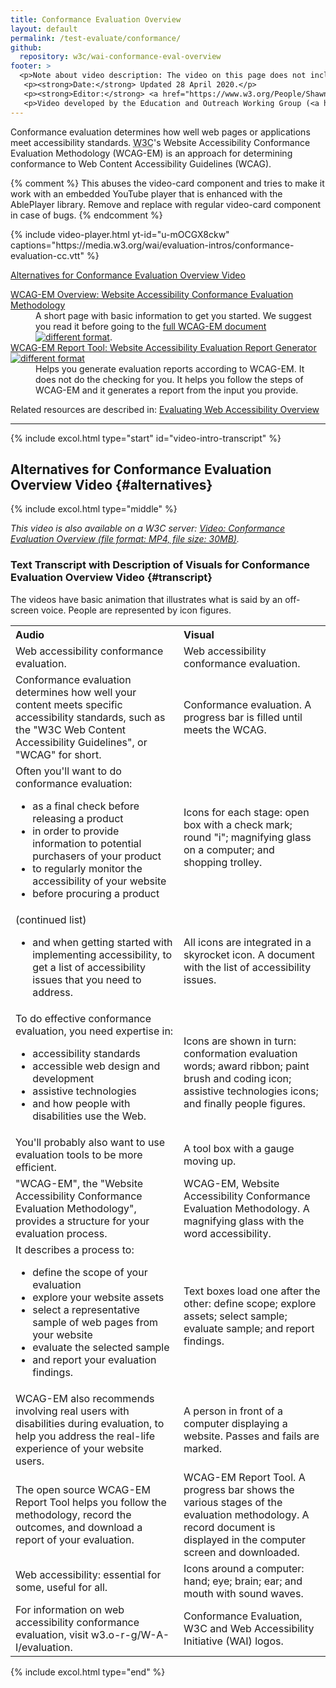 ```yaml
---
title: Conformance Evaluation Overview
layout: default
permalink: /test-evaluate/conformance/
github:
  repository: w3c/wai-conformance-eval-overview
footer: >
  <p>Note about video description: The video on this page does not include synchronized audio description because the visuals only illustrate the audio and do not provide additional information. In this case, audio description would be more distracting than useful to most people, including people who cannot see the visuals. Description of visual information is integrated in the Text Transcript with Description of Visuals (“descriptive transcript”).</p>
   <p><strong>Date:</strong> Updated 28 April 2020.</p>
   <p><strong>Editor:</strong> <a href="https://www.w3.org/People/Shawn/">Shawn Lawton Henry</a>.</p>
   <p>Video developed by the Education and Outreach Working Group (<a href="http://www.w3.org/WAI/EO/">EOWG</a>) with support from the <a href="https://www.w3.org/WAI/about/projects/wai-guide/">WAI-Guide</a> project funded by the European Commission (EC) under the Horizon 2020 program (Grant Agreement 822245). <a href="./acknowledgements/">Acknowledgements</a>.</p>
---
```


<p>Conformance evaluation determines how well web pages or applications meet accessibility standards. <acronym title="World Wide Web Consortium">W3C</acronym>'s Website Accessibility Conformance Evaluation Methodology (WCAG-EM) is an approach for determining conformance to Web Content Accessibility Guidelines (WCAG).</p>

{% comment %}
This abuses the video-card component and tries to make it work with an embedded YouTube player that is enhanced with the AblePlayer library. Remove and replace with regular video-card component in case of bugs.
{% endcomment %}
<div class="video-card" id="video-intro">
  {% include video-player.html
      yt-id="u-mOCGX8ckw"
      captions="https://media.w3.org/wai/evaluation-intros/conformance-evaluation-cc.vtt"
  %}
  <p><a href="#alternatives">Alternatives for Conformance Evaluation Overview Video</a></p>
</div>

<dl>
<dt><a href="{{ "/test-evaluate/conformance/wcag-em/" | relative_url }}">WCAG-EM Overview: Website Accessibility Conformance Evaluation Methodology</a></dt>
<dd>A short page with basic information to get you started. We suggest you read it before going to the <a href="https://www.w3.org/TR/WCAG-EM/">full WCAG-EM document <img src="https://www.w3.org/Icons/tr.png" alt="different format" /></a>.</dd>
<dt><a href="https://www.w3.org/WAI/eval/report-tool/#/">WCAG-EM Report Tool: Website Accessibility Evaluation Report Generator <img src="https://www.w3.org/Icons/tr.png" alt="different format" /></a></dt>
<dd> Helps you generate evaluation reports according to WCAG-EM. It does not do the checking for you. It helps you follow the steps of WCAG-EM and it generates a report from the input  you provide.</dd>
</dl>

<p>Related resources are described in: <a href="{{ "/test-evaluate/" | relative_url }}">Evaluating Web Accessibility Overview</a></p>

<hr>


{% include excol.html type="start" id="video-intro-transcript" %}

##  Alternatives for Conformance Evaluation Overview Video {#alternatives}

{% include excol.html type="middle" %}

_This video is also available on a W3C server: [Video: Conformance Evaluation Overview (file format: MP4, file size: 30MB)](http://media.w3.org/wai/evaluation-intros/conformance-evaluation.mp4)._

###  Text Transcript with Description of Visuals for Conformance Evaluation Overview Video {#transcript}

The videos have basic animation that illustrates what is said by an off-screen voice. People are represented by icon figures. 

<table aria-labelledby="transcript">
  <tbody><tr>
    <th align="left">Audio</th>
    <th align="left">Visual</th>
  </tr>
  <tr>
    <td>Web accessibility conformance evaluation. </td>
    <td>Web accessibility conformance evaluation.</td>
  </tr>
  <tr>
    <td>Conformance evaluation determines how well your content meets specific accessibility standards, such as the "W3C Web Content Accessibility Guidelines", or "WCAG" for short. </td>
    <td>Conformance evaluation. A progress bar is filled until meets the WCAG.</td>
  </tr>
  <tr>
    <td>Often you'll want to do conformance evaluation:
      <ul>
        <li> as a final check before releasing a product</li>
        <li> in order to provide information to potential purchasers of your product</li>
        <li> to regularly monitor the accessibility of your website</li>
        <li> before procuring a product</li>
      </ul></td>
    <td>Icons for each stage: open box with a check mark; round "i"; magnifying glass on a computer; and shopping trolley.</td>
  </tr>
  <tr>
    <td>(continued list)
      <ul>
        <li> and when getting started with implementing accessibility, to get a list of accessibility issues that you need to address.</li>
      </ul></td>
    <td>All icons are integrated in a skyrocket icon. A document with the list of accessibility issues.</td>
  </tr>
  <tr>
    <td>To do effective conformance evaluation, you need expertise in:
      <ul>
        <li> accessibility standards</li>
        <li> accessible web design and development</li>
        <li> assistive technologies</li>
        <li> and how people with disabilities use the Web.</li>
      </ul></td>
    <td>Icons are shown in turn: conformation evaluation words; award ribbon; paint brush and coding icon; assistive technologies icons; and finally people figures.</td>
  </tr>
  <tr>
    <td>You'll probably also want to use evaluation tools to be more efficient. </td>
    <td>A tool box with a gauge moving up.</td>
  </tr>
  <tr>
    <td>"WCAG-EM", the "Website Accessibility Conformance Evaluation Methodology", provides a structure for your evaluation process. </td>
    <td>WCAG-EM, Website Accessibility Conformance Evaluation Methodology. A magnifying glass with the word accessibility.</td>
  </tr>
  <tr>
    <td>It describes a process to:
      <ul>
        <li> define the scope of your evaluation</li>
        <li> explore your website assets</li>
        <li> select a representative sample of web pages from your website</li>
        <li> evaluate the selected sample</li>
        <li> and report your evaluation findings.</li>
      </ul></td>
    <td>Text boxes load one after the other: define scope; explore assets; select sample; evaluate sample; and report findings.</td>
  </tr>
  <tr>
    <td>WCAG-EM also recommends involving real users with disabilities during evaluation, to help you address the real-life experience of your website users. </td>
    <td>A person in front of a computer displaying a website. Passes and fails are marked.</td>
  </tr>
  <tr>
    <td>The open source WCAG-EM Report Tool helps you follow the methodology, record the outcomes, and download a report of your evaluation. </td>
    <td>WCAG-EM Report Tool. A progress bar shows the various stages of the evaluation methodology. A record document is displayed in the computer screen and downloaded.
</td>
  </tr>
  <tr>
    <td>Web accessibility: essential for some, useful for all. </td>
    <td>Icons around a computer: hand; eye; brain; ear; and mouth with sound waves.</td>
  </tr>
  <tr>
    <td>For information on web accessibility conformance evaluation, visit w3.o-r-g/W-A-I/evaluation. </td>
    <td>Conformance Evaluation, W3C and Web Accessibility Initiative (WAI) logos.</td>
  </tr>
</tbody>
</table>

{% include excol.html type="end" %}
